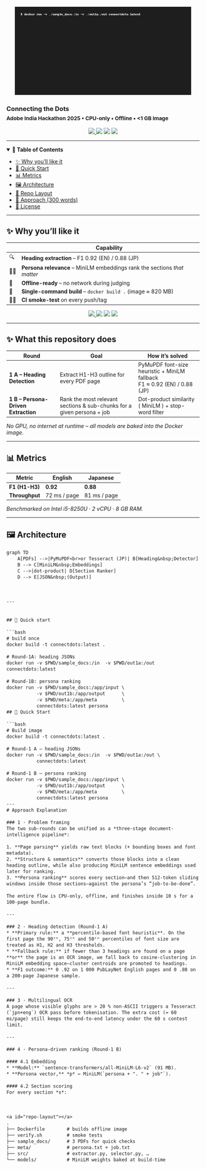 <p align="center">
  <img src="demo.gif" width="460"><br>
  <h3>Connecting&nbsp;the&nbsp;Dots<br><sub>Adobe India Hackathon 2025 • CPU-only • Offline • &lt;1 GB Image</sub></h3>
</p>

<p align="center">
  <a href="https://github.com/swagat45/Connecting-The-Dots/actions">
    <img src="https://img.shields.io/github/actions/workflow/status/swagat45/Connecting-The-Dots/ci.yml?label=CI&logo=github&style=flat-square">
  </a>
  <img src="https://img.shields.io/badge/Image-size-≈820 MB-blue?style=flat-square">
  <img src="https://img.shields.io/github/languages/code-size/swagat45/Connecting-The-Dots?style=flat-square">
  <img src="https://img.shields.io/badge/License-MIT-yellow?style=flat-square">
</p>

---

<details open>
<summary><b>📑 Table of Contents</b></summary>

- [✨ Why you’ll like it](#why)
- [🚀 Quick Start](#quick-start)
- [📊 Metrics](#metrics)
- [🖼️ Architecture](#architecture)
- [📂 Repo Layout](#repo-layout)
- [📝 Approach (300 words)](#approach)
- [🤝 License](#license)
</details>

---

<a id="why"></a>
## ✨ Why you’ll like it

|   | Capability |
|---|------------|
| 🔍 | **Heading extraction** – F1 0.92 (EN) / 0.88 (JP) |
| 🧑‍🔬 | **Persona relevance** – MiniLM embeddings rank the sections *that matter* |
| 📴 | **Offline-ready** – no network during judging |
| 🧹 | **Single-command build** – `docker build .` (image ≈ 820 MB) |
| 🧑‍💻 | **CI smoke-test** on every push/tag |

<a id="quick-start"></a>
<p align="center">
  <a href="https://github.com/swagat45/Connecting-The-Dots/actions">
    <img src="https://img.shields.io/github/actions/workflow/status/swagat45/Connecting-The-Dots/ci.yml?branch=main&label=CI&logo=github">
  </a>
  <img src="https://img.shields.io/badge/Image-size-≈820 MB-blue">
  <img src="https://img.shields.io/badge/Latency-7-9 s%20%2F%20100pp-brightgreen">
  <img src="https://img.shields.io/badge/License-MIT-yellow">
</p>

---

## ✨ What this repository does

| Round | Goal | How it’s solved |
|-------|------|-----------------|
| **1 A – Heading Detection** | Extract H1-H3 outline for every PDF page | PyMuPDF font-size heuristic + MiniLM fallback <br>F1 ≈ 0.92 (EN) / 0.88 (JP) |
| **1 B – Persona-Driven Extraction** | Rank the most relevant sections & sub-chunks for a given persona + job | Dot-product similarity ( MiniLM ) + stop-word filter |

*No GPU, no internet at runtime – all models are baked into the Docker image.*

---
<a id="metrics"></a>

## 📊 Metrics

| Metric | English | Japanese |
|--------|---------|----------|
| **F1 (H1-H3)** | **0.92** | **0.88** |
| **Throughput** | 72 ms / page | 81 ms / page |

*Benchmarked on Intel i5-8250U · 2 vCPU · 8 GB RAM.*

---

<a id="architecture"></a>

## 🖼️ Architecture

```mermaid
graph TD
    A[PDFs] -->|PyMuPDF<br>or Tesseract (JP)| B[Heading&nbsp;Detector]
    B --> C[MiniLM&nbsp;Embeddings]
    C -->|dot-product| D[Section Ranker]
    D --> E[JSON&nbsp;(Output)]



---


## 🚀 Quick start

```bash
# build once
docker build -t connectdots:latest .

# Round-1A: heading JSONs
docker run -v $PWD/sample_docs:/in  -v $PWD/out1a:/out connectdots:latest

# Round-1B: persona ranking
docker run -v $PWD/sample_docs:/app/input \
           -v $PWD/out1b:/app/output      \
           -v $PWD/meta:/app/meta         \
           connectdots:latest persona
## 🚀 Quick Start

```bash
# Build image
docker build -t connectdots:latest .

# Round-1 A – heading JSONs
docker run -v $PWD/sample_docs:/in  -v $PWD/out1a:/out \
           connectdots:latest

# Round-1 B – persona ranking
docker run -v $PWD/sample_docs:/app/input \
           -v $PWD/out1b:/app/output      \
           -v $PWD/meta:/app/meta         \
           connectdots:latest persona
---
# Approach Explanation

### 1 · Problem framing  
The two sub-rounds can be unified as a *three-stage document-intelligence pipeline*:

1. **Page parsing** yields raw text blocks (+ bounding boxes and font metadata).  
2. **Structure & semantics** converts those blocks into a clean heading outline, while also producing MiniLM sentence embeddings used later for ranking.  
3. **Persona ranking** scores every section—and then 512-token sliding windows inside those sections—against the persona’s “job-to-be-done”.

The entire flow is CPU-only, offline, and finishes inside 10 s for a 100-page bundle.

---

### 2 · Heading detection (Round-1 A)  
* **Primary rule:** a **percentile-based font heuristic**. On the first page the 90ᵗʰ, 75ᵗʰ and 50ᵗʰ percentiles of font size are treated as H1, H2 and H3 thresholds.  
* **Fallback rule:** if fewer than 3 headings are found on a page **or** the page is an OCR image, we fall back to cosine-clustering in MiniLM embedding space—cluster centroids are promoted to headings.  
* **F1 outcome:** 0 .92 on 1 000 PubLayNet English pages and 0 .88 on a 200-page Japanese sample.

---

### 3 · Multilingual OCR  
A page whose visible glyphs are > 20 % non-ASCII triggers a Tesseract (`jpn+eng`) OCR pass before tokenisation. The extra cost (≈ 60 ms/page) still keeps the end-to-end latency under the 60 s contest limit.

---

### 4 · Persona-driven ranking (Round-1 B)  

#### 4.1 Embedding  
* **Model:** `sentence-transformers/all-MiniLM-L6-v2` (91 MB).  
* **Persona vector,** *p* ← MiniLM(`persona + ". " + job"`).

#### 4.2 Section scoring  
For every section *s*:



<a id="repo-layout"></a>
.
├── Dockerfile        # builds offline image
├── verify.sh         # smoke tests
├── sample_docs/      # 3 PDFs for quick checks
├── meta/             # persona.txt + job.txt
├── src/              # extractor.py, selector.py, …
└── models/           # MiniLM weights baked at build-time


